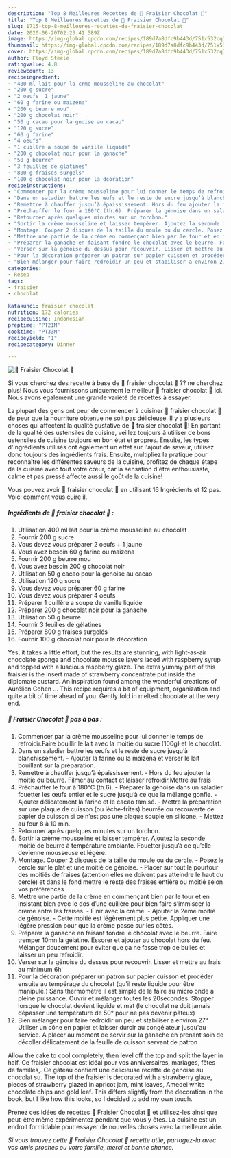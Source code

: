 ```yaml
---
description: "Top 8 Meilleures Recettes de 🍰 Fraisier Chocolat 🍫"
title: "Top 8 Meilleures Recettes de 🍰 Fraisier Chocolat 🍫"
slug: 1715-top-8-meilleures-recettes-de-fraisier-chocolat
date: 2020-06-20T02:23:41.589Z
image: https://img-global.cpcdn.com/recipes/189d7a8dfc9b443d/751x532cq70/🍰-fraisier-chocolat-🍫-photo-principale-de-la-recette.jpg
thumbnail: https://img-global.cpcdn.com/recipes/189d7a8dfc9b443d/751x532cq70/🍰-fraisier-chocolat-🍫-photo-principale-de-la-recette.jpg
cover: https://img-global.cpcdn.com/recipes/189d7a8dfc9b443d/751x532cq70/🍰-fraisier-chocolat-🍫-photo-principale-de-la-recette.jpg
author: Floyd Steele
ratingvalue: 4.8
reviewcount: 13
recipeingredient:
- "400 ml lait pour la crme mousseline au chocolat"
- "200 g sucre"
- "2 oeufs  1 jaune"
- "60 g farine ou maizena"
- "200 g beurre mou"
- "200 g chocolat noir"
- "50 g cacao pour la gnoise au cacao"
- "120 g sucre"
- "60 g farine"
- "4 oeufs"
- "1 cuillre a soupe de vanille liquide"
- "200 g chocolat noir pour la ganache"
- "50 g beurre"
- "3 feuilles de glatines"
- "800 g fraises surgels"
- "100 g chocolat noir pour la dcoration"
recipeinstructions:
- "Commencer par la crème mousseline pour lui donner le temps de refroidir.Faire bouillir le lait avec la moitié du sucre (100g) et le chocolat."
- "Dans un saladier battre les œufs et le reste de sucre jusqu’à blanchissement. Ajouter la farine ou la maizena et verser le lait bouillant sur la préparation."
- "Remettre à chauffer jusqu’à épaississement. Hors du feu ajouter la moitié du beurre. Filmer au contact et laisser refroidir.Mettre au frais"
- "Préchauffer le four à 180°C (th.6). Préparer la génoise dans un saladier fouetter les œufs entier et le sucre jusqu’à ce que la mélange gonfle. Ajouter délicatement la farine et le cacao tamisé. Mettre la préparation sur une plaque de cuisson (ou lèche-frites) beurrée ou recouverte de papier de cuisson si ce n’est pas une plaque souple en silicone. Mettez au four 8 à 10 min."
- "Retourner après quelques minutes sur un torchon."
- "Sortir la crème mousseline et laisser tempérer. Ajoutez la seconde moitié de beurre à température ambiante. Fouetter jusqu’à ce qu’elle devienne mousseuse et légère."
- "Montage. Couper 2 disques de la taille du moule ou du cercle. Posez le cercle sur le plat et une moitié de génoise. Placer sur tout le pourtour des moitiés de fraises (attention elles ne doivent pas atteindre le haut du cercle) et dans le fond mettre le reste des fraises entière ou moitié selon vos préférences"
- "Mettre une partie de la crème en commençant bien par le tour et en insistant bien avec le dos d’une cuillère pour bien faire s’immiscer la crème entre les fraises. Finir avec la crème. Ajouter la 2ème moitié de génoise. Cette moitié est légèrement plus petite. Appliquer une légère pression pour que la crème passe sur les côtés."
- "Préparer la ganache en faisant fondre le chocolat avec le beurre. Faire tremper 10mn la gélatine. Essorer et ajouter au chocolat hors du feu. Mélanger doucement pour éviter que ça ne fasse trop de bulles et laisser un peu refroidir."
- "Verser sur la génoise du dessus pour recouvrir. Lisser et mettre au frais au minimum 6h"
- "Pour la décoration préparer un patron sur papier cuisson et procéder ensuite au tempérage du chocolat (qu&#39;il reste liquide pour être manipulé.) Sans thermomètre il est simple de le faire au micro onde a pleine puissance. Ouvrir et mélanger toutes les 20secondes. Stopper lorsque le chocolat devient liquide et mat (le chocolat ne doit jamais dépasser une température de 50° pour ne pas devenir pâteux)"
- "Bien mélanger pour faire redroidir un peu et stabiliser a environ 27° Utiliser un cône en papier et laisser durcir au congélateur jusqu&#39;au service. A placer au moment de servir sur la ganache en prenant soin de décoller délicatement de la feuille de cuisson servant de patron"
categories:
- Resep
tags:
- fraisier
- chocolat

katakunci: fraisier chocolat 
nutrition: 172 calories
recipecuisine: Indonesian
preptime: "PT21M"
cooktime: "PT33M"
recipeyield: "1"
recipecategory: Dinner

---
```



![🍰 Fraisier Chocolat 🍫](https://img-global.cpcdn.com/recipes/189d7a8dfc9b443d/751x532cq70/🍰-fraisier-chocolat-🍫-photo-principale-de-la-recette.jpg)

Si vous cherchez des recette à base de 🍰 fraisier chocolat 🍫 ?? ne cherchez plus! Nous vous fournissons uniquement le meilleur 🍰 fraisier chocolat 🍫 ici. Nous avons également une grande variété de recettes à essayer.

La plupart des gens ont peur de commencer à cuisiner 🍰 fraisier chocolat 🍫 de peur que la nourriture obtenue ne soit pas délicieuse. Il y a plusieurs choses qui affectent la qualité gustative de 🍰 fraisier chocolat 🍫! En partant de la qualité des ustensiles de cuisine, veillez toujours à utiliser de bons ustensiles de cuisine toujours en bon état et propres. Ensuite, les types d'ingrédients utilisés ont également un effet sur l'ajout de saveur, utilisez donc toujours des ingrédients frais. Ensuite, multipliez la pratique pour reconnaître les différentes saveurs de la cuisine, profitez de chaque étape de la cuisine avec tout votre cœur, car la sensation d'être enthousiaste, calme et pas pressé affecte aussi le goût de la cuisine!

<!--inarticleads1-->

Vous pouvez avoir 🍰 fraisier chocolat 🍫 en utilisant 16 Ingrédients et 12 pas. Voici comment vous cuire il.

##### Ingrédients de 🍰 fraisier chocolat 🍫 :

1. Utilisation 400 ml lait pour la crème mousseline au chocolat
1. Fournir 200 g sucre
1. Vous devez vous préparer 2 oeufs + 1 jaune
1. Vous avez besoin 60 g farine ou maizena
1. Fournir 200 g beurre mou
1. Vous avez besoin 200 g chocolat noir
1. Utilisation 50 g cacao pour la génoise au cacao
1. Utilisation 120 g sucre
1. Vous devez vous préparer 60 g farine
1. Vous devez vous préparer 4 oeufs
1. Préparer 1 cuillère a soupe de vanille liquide
1. Préparer 200 g chocolat noir pour la ganache
1. Utilisation 50 g beurre
1. Fournir 3 feuilles de gélatines
1. Préparer 800 g fraises surgelés
1. Fournir 100 g chocolat noir pour la décoration


Yes, it takes a little effort, but the results are stunning, with light-as-air chocolate sponge and chocolate mousse layers laced with raspberry syrup and topped with a luscious raspberry glaze. The extra yummy part of this fraisier is the insert made of strawberry concentrate put inside the diplomate custard. An inspiration found among the wonderful creations of Aurélien Cohen … This recipe requires a bit of equipment, organization and quite a bit of time ahead of you. Gently fold in melted chocolate at the very end. 

<!--inarticleads2-->

##### 🍰 Fraisier Chocolat 🍫 pas à pas :

1. Commencer par la crème mousseline pour lui donner le temps de refroidir.Faire bouillir le lait avec la moitié du sucre (100g) et le chocolat.
1. Dans un saladier battre les œufs et le reste de sucre jusqu’à blanchissement. - Ajouter la farine ou la maizena et verser le lait bouillant sur la préparation.
1. Remettre à chauffer jusqu’à épaississement. - Hors du feu ajouter la moitié du beurre. Filmer au contact et laisser refroidir.Mettre au frais
1. Préchauffer le four à 180°C (th.6). - Préparer la génoise dans un saladier fouetter les œufs entier et le sucre jusqu’à ce que la mélange gonfle. - Ajouter délicatement la farine et le cacao tamisé. - Mettre la préparation sur une plaque de cuisson (ou lèche-frites) beurrée ou recouverte de papier de cuisson si ce n’est pas une plaque souple en silicone. - Mettez au four 8 à 10 min.
1. Retourner après quelques minutes sur un torchon.
1. Sortir la crème mousseline et laisser tempérer. Ajoutez la seconde moitié de beurre à température ambiante. Fouetter jusqu’à ce qu’elle devienne mousseuse et légère.
1. Montage. Couper 2 disques de la taille du moule ou du cercle. - Posez le cercle sur le plat et une moitié de génoise. - Placer sur tout le pourtour des moitiés de fraises (attention elles ne doivent pas atteindre le haut du cercle) et dans le fond mettre le reste des fraises entière ou moitié selon vos préférences
1. Mettre une partie de la crème en commençant bien par le tour et en insistant bien avec le dos d’une cuillère pour bien faire s’immiscer la crème entre les fraises. - Finir avec la crème. - Ajouter la 2ème moitié de génoise. - Cette moitié est légèrement plus petite. Appliquer une légère pression pour que la crème passe sur les côtés.
1. Préparer la ganache en faisant fondre le chocolat avec le beurre. Faire tremper 10mn la gélatine. Essorer et ajouter au chocolat hors du feu. Mélanger doucement pour éviter que ça ne fasse trop de bulles et laisser un peu refroidir.
1. Verser sur la génoise du dessus pour recouvrir. Lisser et mettre au frais au minimum 6h
1. Pour la décoration préparer un patron sur papier cuisson et procéder ensuite au tempérage du chocolat (qu&#39;il reste liquide pour être manipulé.) Sans thermomètre il est simple de le faire au micro onde a pleine puissance. Ouvrir et mélanger toutes les 20secondes. Stopper lorsque le chocolat devient liquide et mat (le chocolat ne doit jamais dépasser une température de 50° pour ne pas devenir pâteux)
1. Bien mélanger pour faire redroidir un peu et stabiliser a environ 27° Utiliser un cône en papier et laisser durcir au congélateur jusqu&#39;au service. A placer au moment de servir sur la ganache en prenant soin de décoller délicatement de la feuille de cuisson servant de patron


Allow the cake to cool completely, then level off the top and split the layer in half. Ce fraisier chocolat est idéal pour vos anniversaires, mariages, fêtes de familles,. Ce gâteau contient une délicieuse recette de génoise au chocolat su. The top of the fraisier is decorated with a strawberry glaze, pieces of strawberry glazed in apricot jam, mint leaves, Amedei white chocolate chips and gold leaf. This differs slightly from the decoration in the book, but I like how this looks, so I decided to add my own touch. 

<!--inarticleads1-->

<p>
Prenez ces idées de recettes 🍰 Fraisier Chocolat 🍫 et utilisez-les ainsi que peut-être même expérimentez pendant que vous y êtes. La cuisine est un endroit formidable pour essayer de nouvelles choses avec la meilleure aide.
</p>

<p>
<i>Si vous trouvez cette 🍰 Fraisier Chocolat 🍫 recette utile, partagez-la avec vos amis proches ou votre famille, merci et bonne chance.</i>
</p>
